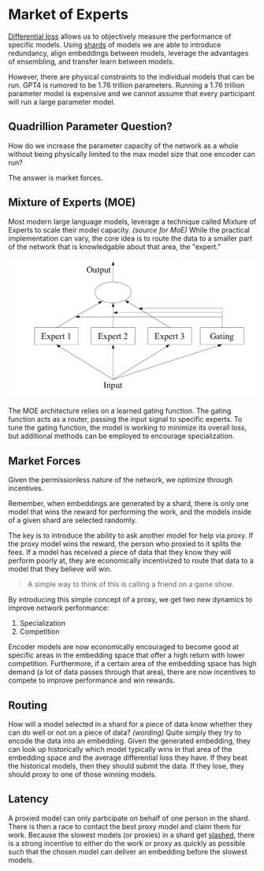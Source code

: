 # Market of Experts

[Differential loss](differential_loss.md) allows us to objectively measure the performance of specific models. Using [shards](shards.md) of models we are able to introduce redundancy, align embeddings between models, leverage the advantages of ensembling, and transfer learn between models.

However, there are physical constraints to the individual models that can be run. GPT4 is rumored to be 1.76 trillion parameters. Running a 1.76 trillion parameter model is expensive and we cannot assume that every participant will run a large parameter model.

## Quadrillion Parameter Question?

How do we increase the parameter capacity of the network as a whole without being physically limited to the max model size that one encoder can run?

The answer is market forces.

## Mixture of Experts (MOE)

Most modern large language models, leverage a technique called Mixture of Experts to scale their model capacity. *(source for MoE)* While the practical implementation can vary, the core idea is to route the data to a smaller part of the network that is knowledgable about that area, the "expert."

![MOE](../images/moe.png)

The MOE architecture relies on a learned gating function. The gating function acts as a router, passing the input signal to specific experts. To tune the gating function, the model is working to minimize its overall loss, but additional methods can be employed to encourage specialization.

## Market Forces

Given the permissionless nature of the network, we optimize through incentives.

Remember, when embeddings are generated by a shard, there is only one model that wins the reward for performing the work, and the models inside of a given shard are selected randomly.

The key is to introduce the ability to ask another model for help via proxy. If the proxy model wins the reward, the person who proxied to it splits the fees. If a model has received a piece of data that they know they will perform poorly at, they are economically incentivized to route that data to a model that they believe will win.

> A simple way to think of this is calling a friend on a game show.

By introducing this simple concept of a proxy, we get two new dynamics to improve network performance:

1. Specialization
2. Competition

Encoder models are now economically encouraged to become good at specific areas in the embedding space that offer a high return with lower competition. Furthermore, if a certain area of the embedding space has high demand (a lot of data passes through that area), there are now incentives to compete to improve performance and win rewards.

## Routing

How will a model selected in a shard for a piece of data know whether they can do well or not on a piece of data? *(wording)* Quite simply they try to encode the data into an embedding. Given the generated embedding, they can look up historically which model typically wins in that area of the embedding space and the average differential loss they have. If they beat the historical models, then they should submit the data. If they lose, they should proxy to one of those winning models.

## Latency

A proxied model can only participate on behalf of one person in the shard. There is then a race to contact the best proxy model and claim them for work. Because the slowest models (or proxies) in a shard get [slashed](fees_rewards_and_slashing.md), there is a strong incentive to either do the work or proxy as quickly as possible such that the chosen model can deliver an embedding before the slowest models.
